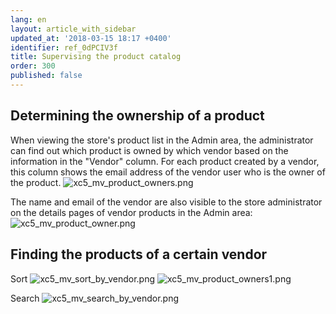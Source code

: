 ```yaml
---
lang: en
layout: article_with_sidebar
updated_at: '2018-03-15 18:17 +0400'
identifier: ref_0dPCIV3f
title: Supervising the product catalog
order: 300
published: false
---
```


## Determining the ownership of a product

When viewing the store's product list in the Admin area, the administrator can find out which product is owned by which vendor based on the information in the "Vendor" column. For each product created by a vendor, this column shows the email address of the vendor user who is the owner of the product.
![xc5_mv_product_owners.png]({{site.baseurl}}/attachments/ref_0dPCIV3f/xc5_mv_product_owners.png)


The name and email of the vendor are also visible to the store administrator on the details pages of vendor products in the Admin area:
![xc5_mv_product_owner.png]({{site.baseurl}}/attachments/ref_0dPCIV3f/xc5_mv_product_owner.png)
    
    
## Finding the products of a certain vendor
Sort
![xc5_mv_sort_by_vendor.png]({{site.baseurl}}/attachments/ref_0dPCIV3f/xc5_mv_sort_by_vendor.png)
![xc5_mv_product_owners1.png]({{site.baseurl}}/attachments/ref_0dPCIV3f/xc5_mv_product_owners1.png)

Search
![xc5_mv_search_by_vendor.png]({{site.baseurl}}/attachments/ref_0dPCIV3f/xc5_mv_search_by_vendor.png)


